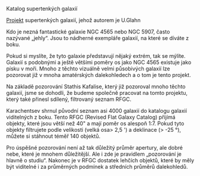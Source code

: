 Katalog supertenkých galaxií

[Projekt](http://www.deepsky-visuell.de/Projekte/SuperthinG.htm) supertenkých galaxií, jehož autorem je U.Glahn

Kdo je nezná fantastické galaxie NGC 4565 nebo NGC 5907, často nazývané „jehly“. Jsou to nádherné exempláře galaxií, na které se díváte z boku.

Pokud si myslíte, že tyto galaxie představují nějaký extrém, tak se mýlíte. Galaxií s podobnými a ještě většími poměry os jako NGC 4565 existuje jako písku v moři.
Mnoho z těchto vizuálně velmi působivých galaxií lze pozorovat již v mnoha amatérských dalekohledech a o tom je tento projekt.

Na základě pozorování Stathis Kafalise, který již pozoroval mnoho těchto galaxií, jsme se dohodli, že budeme společně pracovat na tomto projektu, který také přinesl sdílený, filtrovaný seznam RFGC.

Karachentsev shrnul původní seznam asi 4000 galaxií do katalogu galaxií viditelných z boku. Tento RFGC (Revised Flat Galaxy Catalog) přijímá objekty, které jsou větší než 40" a mají poměr os alespoň 1:7.
Pokud tyto objekty filtrujete podle velikosti (velká osa> 2,5 ') a deklinace (> -25 °), můžete si stáhnout téměř 140 objektů.

Pro úspěšné pozorování není až tak důležitý průměr apertury, ale dobré nebe, které je mnohem důležitější. Ale i zde je pravidlem „pozorování je hlavně o studiu“. Nakonec je v RFGC dostatek lehčích objektů,
které by měly být viditelné i za průměrných podmínek a středních průměrů dalekohledů.
